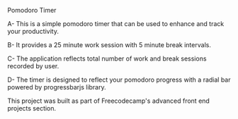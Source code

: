 Pomodoro Timer

A- This is a simple pomodoro timer that can be used to enhance and track your productivity. 

B- It provides a 25 minute work session with 5 minute break intervals.

C- The application reflects total number of work and break sessions recorded by user.

D- The timer is designed to reflect your pomodoro progress with a radial bar powered by progressbarjs library.

This project was built as part of Freecodecamp's advanced front end projects section.
